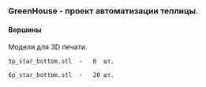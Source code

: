 ### GreenHouse - проект автоматизации теплицы.

#### Вершины

Модели для 3D печати.

    5p_star_bottom.stl  -   6  шт.
    
    6p_star_bottom.stl  -   20 шт.